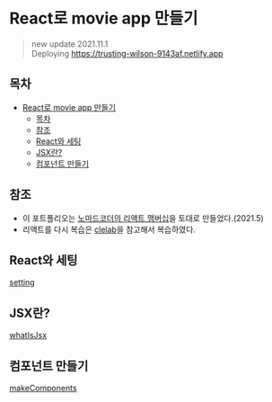 # React로 movie app 만들기

> new update 2021.11.1  
> Deploying https://trusting-wilson-9143af.netlify.app

## 목차

- [React로 movie app 만들기](#react로-movie-app-만들기)
  - [목차](#목차)
  - [참조](#참조)
  - [React와 세팅](#react와-세팅)
  - [JSX란?](#jsx란)
  - [컴포넌트 만들기](#컴포넌트-만들기)

## 참조

- 이 포트폴리오는 [노마드코더의 리액트 맴버십](https://nomadcoders.co/react-for-beginners)을 토대로 만들었다.(2021.5)
- 리액트를 다시 복습은 [clelab](https://clelab.io/course/react)을 참고해서 복습하였다.

## React와 세팅

[setting](documents/0setting.md)

## JSX란?

[whatIsJsx](documents/1whatIsJsx.md)

## 컴포넌트 만들기

[makeComponents](documents/2makeComponents.md)
